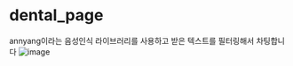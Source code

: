 # dental_page

annyang이라는 음성인식 라이브러리를 사용하고 받은 텍스트를 필터링해서 차팅합니다
![image]([https://ifh.cc/g/jGvwCv.jpg](https://github.com/mi-gongan/dental_charting/assets/97350083/47221a9c-f8ce-41ad-8ad9-a9f1bf83eae7)https://github.com/mi-gongan/dental_charting/assets/97350083/47221a9c-f8ce-41ad-8ad9-a9f1bf83eae7)
